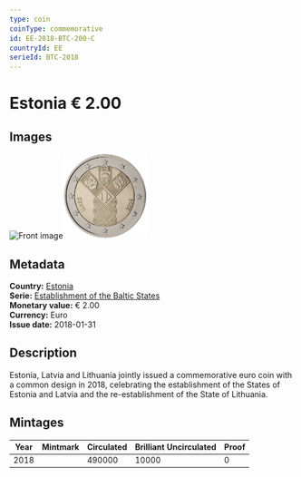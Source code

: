 ```yaml
---
type: coin
coinType: commemorative
id: EE-2018-BTC-200-C
countryId: EE
serieId: BTC-2018
---
```


# Estonia € 2.00

## Images

<img src="../../Images/common-2007-200.webp" height="150" alt="Front image"><img src="Images/EE-2018-200.webp" height="150" alt="Back image">

## Metadata

**Country:** [Estonia](../../Countries/Estonia/index.md)\
**Serie:** [Establishment of the Baltic States](index.md)\
**Monetary value:** € 2.00\
**Currency:** Euro\
**Issue date:** 2018-01-31

## Description

Estonia, Latvia and Lithuania jointly issued a commemorative euro coin with a common design in 2018, celebrating the establishment of the States of Estonia and Latvia and the re-establishment of the State of Lithuania.

## Mintages

| Year | Mintmark | Circulated | Brilliant Uncirculated | Proof |
| ---- | -------- | ---------- | ---------------------- | ----- |
| 2018 |          | 490000     | 10000                  | 0     |
